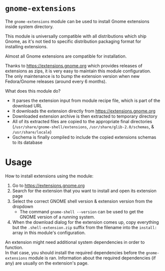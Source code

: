 # `gnome-extensions`

The `gnome-extensions` module can be used to install Gnome extensions inside system directory.

This module is universally compatible with all distributions which ship Gnome, as it's not tied to specific distribution packaging format for installing extensions.

Almost all Gnome extensions are compatible for installation.

Thanks to https://extensions.gnome.org which provides releases of extensions as zips, it is very easy to maintain this module configuration.  
The only maintenance is to bump the extension version when new Fedora/Gnome releases (around every 6 months).

What does this module do?  
- It parses the extension input from module recipe file, which is part of the download URL
- It downloads the extension directly from https://extensions.gnome.org
- Downloaded extension archive is then extracted to temporary directory
- All of its extracted files are copied to the appropriate final directories  
  (`/usr/share/gnome-shell/extensions`, `/usr/share/glib-2.0/schemas`, & `/usr/share/locale`)
- Gschema is finally compiled to include the copied extensions schemas to its database

# Usage

How to install extensions using the module:  
1. Go to https://extensions.gnome.org
2. Search for the extension that you want to install and open its extension page
3. Select the correct GNOME shell version & extension version from the dropdown
   - The command `gnome-shell --version` can be used to get the GNOME version of a running system.
4. When the download dialog for the extension comes up, copy everything but the `.shell-extension.zip` suffix from the filename into the `install:` array in this module's configuration.

An extension might need additional system dependencies in order to function.  
In that case, you should install the required dependencies before the `gnome-extensions` module is ran.
Information about the required dependencies (if any) are usually on the extension's page.  

